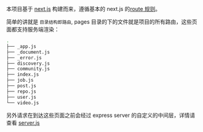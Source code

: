 本项目基于 [next.js](https://github.com/zeit/next.js) 构建而来，遵循基本的 next.js 的[route 规则](https://github.com/zeit/next.js#routing)。

简单的讲就是 `目录结构即路由`, pages 目录的下的文件就是项目的所有路由，这些页面都支持服务端渲染：

```bash
.
├── _app.js
├── _document.js
├── _error.js
├── discovery.js
├── community.js
├── index.js
├── job.js
├── post.js
├── repo.js
├── user.js
└── video.js
```

另外请求在到达这些页面之前会经过 express server 的自定义的中间层，详情请查看 [server.js](https://github.com/coderplanets/coderplanets_web/blob/dev/server.js)
